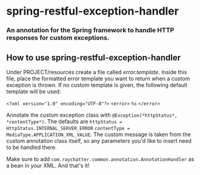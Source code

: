 # spring-restful-exception-handler
### An annotation for the Spring framework to handle HTTP responses for custom exceptions.

## How to use spring-restful-exception-handler
Under PROJECT/resources create a file called *error.template*. Inside this file, place the formatted error template you want to return when a custom exception is thrown. If no custom template is given, the following default template will be used:

`<?xml version="1.0" encoding="UTF-8"?>`
`<error>`
`%s`
`</error>`

Annotate the custom exception class with `@Exception(*httpStatus*, *contentType*)`.
The defaults are
`httpStatus = HttpStatus.INTERNAL_SERVER_ERROR`
`contentType = MediaType.APPLICATION_XML_VALUE`.
The custom message is taken from the custom annotation class itself, so any parameters you'd like to insert need to be handled there.

Make sure to add `com.raychatter.common.annotation.AnnotationHandler` as a bean in your XML.
And that's it!


